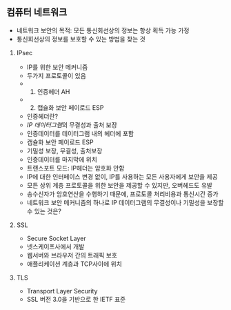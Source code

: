 ## 컴퓨터 네트워크
- 네트워크 보안의 목적: 모든 통신회선상의 정보는 항상 획득 가능 가정
- 통신회선상의 정보를 보호할 수 있는 방법을 찾는 것

1. IPsec 
   - IP를 위한 보안 메커니즘
   - 두가지 프로토콜이 있음
   - 1) 인증헤더 AH
   - 2) 캡슐화 보안 페이로드 ESP
   - 인증헤더란? 
   - *IP 데이터그램*의 무결성과 출처 보장
   - 인증데이터를 데이터그램 내의 헤더에 포함
   - 캡슐화 보안 페이로드 ESP
   - 기밀성 보장, 무결성, 출처보장
   - 인증데이터를 마지막에 위치
   - 트랜스포트 모드: IP헤더는 암호화 안함
   - IP에 대한 인터페이스 변경 없이,  IP를 사용하는 모든 사용자에게 보안을 제공
   - 모든 상위 계층 프로토콜을 위한 보안을 제공할 수 있지만, 오버헤드도 유발
   - 송수신자가 암호연산을 수행하기 때문에, 프로토콜 처리비용과 통신시간 증가
   - 네트워크 보안 메커니즘의 하나로 IP 데이터그램의 무결성이나 기밀성을 보장할 수 있는 것은?

2. SSL
   - Secure Socket Layer
   - 넷스케이프사에서 개발
   - 웹서버와 브라우저 간의 트래픽 보호
   - 애플리케이션 계층과 TCP사이에 위치

3. TLS 
   - Transport Layer Security
   - SSL 버전 3.0을 기반으로 한 IETF 표준

